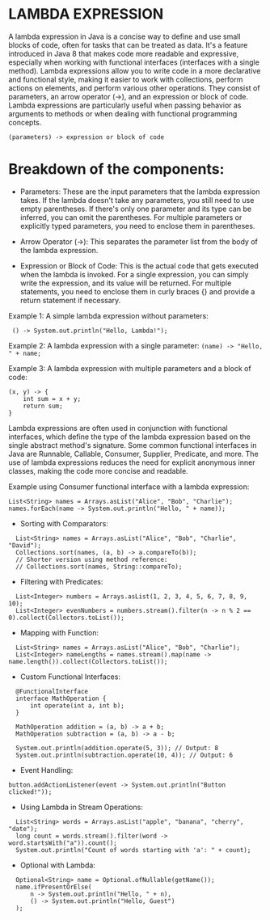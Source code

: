 # LAMBDA EXPRESSION

A lambda expression in Java is a concise way to define and use small blocks of code, often for tasks that can be treated as data. It's a feature introduced in Java 8 that makes code more readable and expressive, especially when working with functional interfaces (interfaces with a single method). Lambda expressions allow you to write code in a more declarative and functional style, making it easier to work with collections, perform actions on elements, and perform various other operations. They consist of parameters, an arrow operator (->), and an expression or block of code. Lambda expressions are particularly useful when passing behavior as arguments to methods or when dealing with functional programming concepts.

```(parameters) -> expression or block of code```

# Breakdown of the components:

- Parameters: These are the input parameters that the lambda expression takes. If the lambda doesn't take any parameters, you still need to use empty parentheses. If there's only one parameter and its type can be inferred, you can omit the parentheses. For multiple parameters or explicitly typed parameters, you need to enclose them in parentheses.

- Arrow Operator (->): This separates the parameter list from the body of the lambda expression.

- Expression or Block of Code: This is the actual code that gets executed when the lambda is invoked. For a single expression, you can simply write the expression, and its value will be returned. For multiple statements, you need to enclose them in curly braces {} and provide a return statement if necessary.


Example 1: A simple lambda expression without parameters:

``` () -> System.out.println("Hello, Lambda!");```

Example 2: A lambda expression with a single parameter:
``` (name) -> "Hello, " + name; ```

Example 3: A lambda expression with multiple parameters and a block of code:
```
(x, y) -> {
    int sum = x + y;
    return sum;
}
```

Lambda expressions are often used in conjunction with functional interfaces, which define the type of the lambda expression based on the single abstract method's signature. Some common functional interfaces in Java are Runnable, Callable, Consumer, Supplier, Predicate, and more. The use of lambda expressions reduces the need for explicit anonymous inner classes, making the code more concise and readable.

Example using Consumer functional interface with a lambda expression:

```
List<String> names = Arrays.asList("Alice", "Bob", "Charlie");
names.forEach(name -> System.out.println("Hello, " + name));
```

- Sorting with Comparators:
```
  List<String> names = Arrays.asList("Alice", "Bob", "Charlie", "David");
  Collections.sort(names, (a, b) -> a.compareTo(b));
  // Shorter version using method reference:
  // Collections.sort(names, String::compareTo);
```

- Filtering with Predicates:
```
  List<Integer> numbers = Arrays.asList(1, 2, 3, 4, 5, 6, 7, 8, 9, 10);
  List<Integer> evenNumbers = numbers.stream().filter(n -> n % 2 ==     0).collect(Collectors.toList());
```

- Mapping with Function:
```
  List<String> names = Arrays.asList("Alice", "Bob", "Charlie");
  List<Integer> nameLengths = names.stream().map(name ->         name.length()).collect(Collectors.toList());
```

- Custom Functional Interfaces:
```
  @FunctionalInterface
  interface MathOperation {
      int operate(int a, int b);
  }

  MathOperation addition = (a, b) -> a + b;
  MathOperation subtraction = (a, b) -> a - b;
  
  System.out.println(addition.operate(5, 3)); // Output: 8
  System.out.println(subtraction.operate(10, 4)); // Output: 6
```

- Event Handling:
```
button.addActionListener(event -> System.out.println("Button clicked!"));
```
- Using Lambda in Stream Operations:
```
  List<String> words = Arrays.asList("apple", "banana", "cherry", "date");
  long count = words.stream().filter(word -> word.startsWith("a")).count();
  System.out.println("Count of words starting with 'a': " + count);
```
- Optional with Lambda:
```
  Optional<String> name = Optional.ofNullable(getName());
  name.ifPresentOrElse(
      n -> System.out.println("Hello, " + n),
      () -> System.out.println("Hello, Guest")
  );
```
